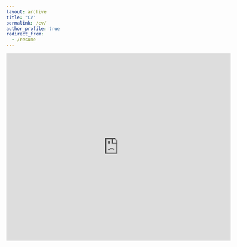 ```yaml
---
layout: archive
title: "CV"
permalink: /cv/
author_profile: true
redirect_from:
  - /resume
---
```


<!--
reference : https://bensdm.github.io/portfolio/
-->
<embed src="https://behnazhp.githup.io/files/resumeBehnaz.pdf" type="application/pdf" width="600px" height="500px" />
